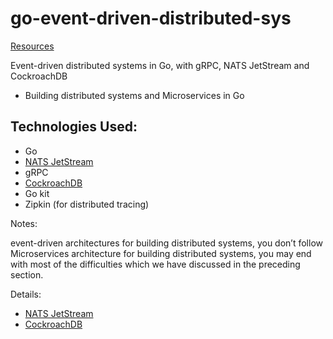 # go-event-driven-distributed-sys
[Resources](https://shijuvar.medium.com/building-event-driven-distributed-systems-in-go-with-grpc-nats-jetstream-and-cockroachdb-c4b899c8636d)

Event-driven distributed systems in Go, with gRPC, NATS JetStream and CockroachDB
* Building distributed systems and Microservices in Go

## Technologies Used: 
* Go
* [NATS JetStream](/nats/README.md)
* gRPC
* [CockroachDB](/CockroachDB/README.md)
* Go kit
* Zipkin (for distributed tracing)

Notes:

event-driven architectures for building distributed systems, you don’t follow Microservices architecture for building distributed systems, you may end with most of the difficulties which we have discussed in the preceding section.

Details:
- [NATS JetStream](/nats/README.md)
- [CockroachDB](/CockroachDB/README.md)
